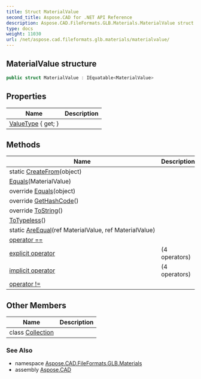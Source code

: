```yaml
---
title: Struct MaterialValue
second_title: Aspose.CAD for .NET API Reference
description: Aspose.CAD.FileFormats.GLB.Materials.MaterialValue struct. 
type: docs
weight: 11030
url: /net/aspose.cad.fileformats.glb.materials/materialvalue/
---
```

## MaterialValue structure

```csharp
public struct MaterialValue : IEquatable<MaterialValue>
```

## Properties

| Name | Description |
| --- | --- |
| [ValueType](../../aspose.cad.fileformats.glb.materials/materialvalue/valuetype/) { get; } |  |

## Methods

| Name | Description |
| --- | --- |
| static [CreateFrom](../../aspose.cad.fileformats.glb.materials/materialvalue/createfrom/)(object) |  |
| [Equals](../../aspose.cad.fileformats.glb.materials/materialvalue/equals/#equals)(MaterialValue) |  |
| override [Equals](../../aspose.cad.fileformats.glb.materials/materialvalue/equals/#equals_1)(object) |  |
| override [GetHashCode](../../aspose.cad.fileformats.glb.materials/materialvalue/gethashcode/)() |  |
| override [ToString](../../aspose.cad.fileformats.glb.materials/materialvalue/tostring/)() |  |
| [ToTypeless](../../aspose.cad.fileformats.glb.materials/materialvalue/totypeless/)() |  |
| static [AreEqual](../../aspose.cad.fileformats.glb.materials/materialvalue/areequal/)(ref MaterialValue, ref MaterialValue) |  |
| [operator ==](../../aspose.cad.fileformats.glb.materials/materialvalue/op_equality/) |  |
| [explicit operator](../../aspose.cad.fileformats.glb.materials/materialvalue/op_explicit/#op_explicit) |  (4 operators) |
| [implicit operator](../../aspose.cad.fileformats.glb.materials/materialvalue/op_implicit/#op_implicit) |  (4 operators) |
| [operator !=](../../aspose.cad.fileformats.glb.materials/materialvalue/op_inequality/) |  |

## Other Members

| Name | Description |
| --- | --- |
| class [Collection](../../aspose.cad.fileformats.glb.materials/materialvalue.collection) |  |

### See Also

* namespace [Aspose.CAD.FileFormats.GLB.Materials](../../aspose.cad.fileformats.glb.materials/)
* assembly [Aspose.CAD](../../)


